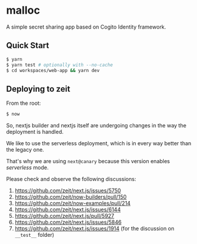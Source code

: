 # malloc

A simple secret sharing app based on Cogito Identity framework.

## Quick Start

```bash
$ yarn
$ yarn test # optionally with --no-cache
$ cd workspaces/web-app && yarn dev
```

## Deploying to zeit

From the root:

```bash
$ now
```

So, nextjs builder and nextjs itself are undergoing changes in the way the deployment is handled.

We like to use the serverless deployment, which is in every way better than the legacy one.

That's why we are using `next@canary` because this version enables *serverless* mode.

Please check and observe the following discussions:

1. https://github.com/zeit/next.js/issues/5750
1. https://github.com/zeit/now-builders/pull/150
1. https://github.com/zeit/now-examples/pull/214
1. https://github.com/zeit/next.js/issues/6144
1. https://github.com/zeit/next.js/pull/5927
1. https://github.com/zeit/next.js/issues/5846
1. https://github.com/zeit/next.js/issues/1914 (for the discussion on `__test__` folder)
